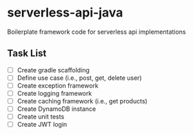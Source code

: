 # serverless-api-java
Boilerplate framework code for serverless api implementations

## Task List
- [ ] Create gradle scaffolding
- [ ] Define use case (i.e., post, get, delete user)
- [ ] Create exception framework
- [ ] Create logging framework
- [ ] Create caching framework (i.e., get products)
- [ ] Create DynamoDB instance
- [ ] Create unit tests 
- [ ] Create JWT login
